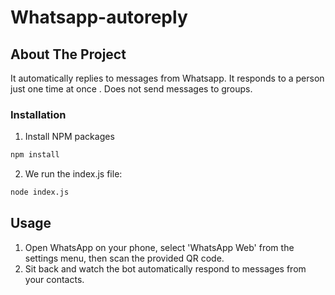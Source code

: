 # Whatsapp-autoreply

## About The Project

It automatically replies to messages from Whatsapp. It responds to a person just one time at once . Does not send messages to groups.

### Installation

1. Install NPM packages
```sh
npm install
```
2. We run the index.js file:
```sh
node index.js
```

## Usage

1. Open WhatsApp on your phone, select 'WhatsApp Web' from the settings menu, then scan the provided QR code.
4. Sit back and watch the bot automatically respond to messages from your contacts.
